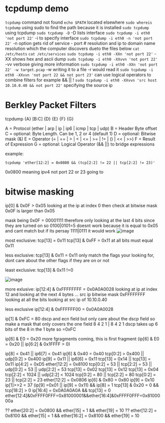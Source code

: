 # tcpdump demo

```tcpdump```
  command not found
```echo $PATH```
  located elsewhere
```sudo whereis tcpdump```
  using sudo to find the path because it is installed
```sudo tcpdump```
  using tcpdump
```sudo tcpdump -D```
  -D lists interface
```sudo tcpdump -i eth0 'not port 22'```
  -i to specify interface
```sudo tcpdump -i eth0 -n 'not port 22'```
  -n option gets rid of service - port # resolution and ip to domain name resolution which the computer discovers dueto the files below
```cat /etc/hosts```
```cat /etc/services```
```sudo tcpdump -i eth0 -XXn 'not port 22'```
  -XX shows hex and ascii dump
```sudo tcpdump -i eth0 -XXvvn 'not port 22'```
  -vv verbose giving more information
```sudo tcpdump -i eth0 -XXn 'not port 22' -w target.pcap```
  -w writing it to a file
  -r would read it
```sudo tcpdump -i eth0 -XXvvn 'not port 22 && not port 23'```
  can use logical operators to combine filters for example
  && || !
```sudo tcpdump -i eth0 -XXvvn 'src host 10.10.0.40 && not port 22'```
  specifying the source ip


# Berkley Packet Filters

tcpdump {A} [B:C] {D} {E} {F} {G}

A = Protocol (ether | arp | ip | ip6 | icmp | tcp | udp)
B = Header Byte offset
C = optional: Byte Length. Can be 1, 2 or 4 (default 1)
D = optional: Bitwise mask (&)
E = Operator (= | == | > | < | <= | >= | != | () | << | >>)
F = Result of Expression
G = optional: Logical Operator (&& ||) to bridge expressions

example:
```
tcpdump 'ether[12:2] = 0x0800 && (tcp[2:2] != 22 || tcp[2:2] != 23)'
```
0x0800 meaning ipv4
not port 22 or 23 going to 



# bitwise masking

ip[0] & 0x0F > 0x05
looking at the ip at index 0 then check at bitwise mask 0x0F is larger than 0x05


mask being 0x0F = 00001111
therefore only looking at the last 4 bits since they are turned on
so 0100|0101=5 doesnt work because it is equal to 0x05 and cant match
but if its persay 1111|0111 it would work
![image](https://github.com/hannahsfrommt/Networking/assets/140441321/c53550d6-9133-45ce-a2f7-5b441a06e75d)

most exclusive:
tcp[13] = 0x11
tcp[13] & 0xFF = 0x11
at all bits must equal 0x11

less exclusive:
tcp[13] & 0x11 = 0x11
only match the flags your looking for, dont care about the other flags if they are on or not 

least exclusive:
tcp[13] & 0x11 !=0

![image](https://github.com/hannahsfrommt/Networking/assets/140441321/d5f34461-f816-4f79-a6dd-5dba63d94805)

more exlusive:
ip[12:4] & 0xFFFFFFFF = 0x0A0A0028
looking at ip at index 12 and looking at the next 4 bytes ... src ip
bitwise mask 0xFFFFFFFF looking at all the bits
looking at src ip of 10.10.0.40

less exclusive
ip[12:4] & 0xFFFFFF00 = 0x0A0A0028

ip[1] & 0xFC = 80
dscp and ecn field but only care about the dscp field so make a mask that only covers the one field
8 4 2 1 | 8 4 2 1 
dscp takes up 6 bits of the 8 in the 1 byte so =0xFC

ip[6] & E0 = 0x20
more fgragments coming, this is first fragment
(ip[6] & E0 = 0x20 || ip[6:2] & 0x1FFFF > 0)





ip[8] < 0x41 || ip6[7] < 0x41
ip[6] & 0x40 = 0x40
tcp[0:2] > 0x400 || udp[0:2] > 0x400
ip[9] = 0x11 || ip6[6] = 0x11
tcp[13] = 0x14 || tcp[13] = 0x11
ip[4:2] = 0xD5
ether[12:2] = 0x8100
tcp[0:2] = 53 || tcp[2:2] = 53 || udp[0:2] = 53 || udp[2:2] = 53
tcp[13] = 0x02
tcp[13] = 0x12
tcp[13] = 0x04
tcp[2:2] < 1024 || udp[2:2] < 1024
tcp[0:2] = 80 || tcp[2:2] = 80
tcp[0:2] = 23 || tcp[2:2] = 23
ether[12:2] = 0x0806
ip[6] & 0x80 = 0x80
ip[9] = 0x10
ip[1]>>2 = 37
(ip[9] =0x01 || ip[9] = 0x11) && ip[8] = 1 
tcp[13] & 0x20 = 0 && tcp[18:2] > 0
ip[16:4] = 0x0A0A0A0A && tcp[13] = 0
ether[12:4]&0xFFFF0FFF=0x81000001&&ether[16:4]&0xFFFF0FFF=0x8100000a

?? ether[20:2] = 0x0800 && ether[15] = 1 && ether[19] = 10
?? ether[12:2] = 0x8100 && ether[15] = 1 && ether[16:2] = 0x8100 && ether[19] = 10
